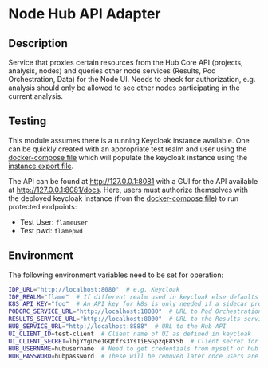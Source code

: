 # Node Hub API Adapter

## Description

Service that proxies certain resources from the Hub Core API (projects, analysis, nodes) and queries other node
services (Results, Pod Orchestration, Data) for the Node UI. Needs to check for authorization, e.g. analysis should only
be allowed to see other nodes participating in the current analysis.

## Testing

This module assumes there is a running Keycloak instance available. One can be quickly created with an appropriate test
realm and user using the [docker-compose file](./docker/docker-compose.yml) which will populate the keycloak instance
using the [instance export file](docker/test-realm.json).

The API can be found at http://127.0.0.1:8081 with a GUI for the API available at http://127.0.0.1:8081/docs. Here,
users must authorize themselves with the deployed keycloak instance
(from the [docker-compose file](./docker/docker-compose.yml)) to run protected endpoints:

* Test User: `flameuser`
* Test pwd: `flamepwd`

## Environment

The following environment variables need to be set for operation:

```bash
IDP_URL="http://localhost:8080"  # e.g. Keycloak
IDP_REALM="flame"  # If different realm used in keycloak else defaults to master
K8S_API_KEY="foo"  # An API key for k8s is only needed if a sidecar proxy container isn't used
PODORC_SERVICE_URL="http://localhost:18080"  # URL to Pod Orchestration service
RESULTS_SERVICE_URL="http://localhost:8000"  # URL to the Results service
HUB_SERVICE_URL="http://localhost:8888"  # URL to the Hub API
UI_CLIENT_ID=test-client  # Client name of UI as defined in keycloak
UI_CLIENT_SECRET=lhjYYgU5e1GQtfrs3YsTiESGpzqE8YSb  # Client secret for UI
HUB_USERNAME=hubusername  # Need to get credentials from myself or hub team
HUB_PASSWORD=hubpassword  # These will be removed later once users are registered in both node and hub IDP
```
